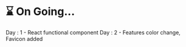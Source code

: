 # :hourglass: On Going...

Day : 1 - React functional component
Day : 2 - Features color change, Favicon added